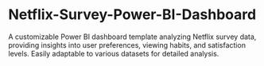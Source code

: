 # Netflix-Survey-Power-BI-Dashboard
A customizable Power BI dashboard template analyzing Netflix survey data, providing insights into user preferences, viewing habits, and satisfaction levels. Easily adaptable to various datasets for detailed analysis.
